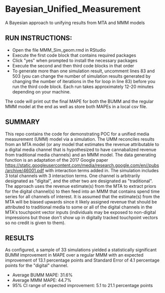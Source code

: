 # Bayesian_Unified_Measurement
A Bayesian approach to unifying results from MTA and MMM models

## RUN INSTRUCTIONS:
- Open the file MMM_Sim_geom.rmd in RStudio
- Execute the first code block that contains required packages
- Click "yes" when prompted to install the necessary packages
- Execute the second and then third code blocks in that order
- To generate more than one simulation result, uncomment lines 83 and 503 (you can change the number of simulation results generated by changing the number of iterations in the for loop in line 83) before you run the third code block. Each run takes approximately 12-20 minutes depending on your machine.

The code will print out the final MAPE for both the BUMM and the regular MMM model at the end as well as store both MAPEs in a local csv file.

## SUMMARY
This repo contains the code for demonstrating POC for a unified media measurement (UMM) model via a simulation. The UMM reconciles results from an MTA model (or any model that estimates the revenue attributable to a digital media channel that is hypothesized to have cannabalized revenue from traditional media channels) and an MMM model.
The data generating function is an adaptation of the 2017 Google paper https://static.googleusercontent.com/media/research.google.com/en//pubs/archive/46001.pdf with interaction terms added in. The simulation includes 3 total channels with 3 interaction terms. One channel is arbitrarily designated as "digital", and the other two are designated as "traditional".
The approach uses the revenue estimate(s) from the MTA to extract priors for the digital channel(s) to then feed into an MMM that contains spend time series for all channels of interest.
It is assumed that the estimate(s) from the MTA will be biased upwards since it likely assigned revenue that should be attributed to traditional media to some or all of the digital channels in the MTA's touchpoint vector inputs (individuals may be exposed to non-digital impressions but those don't show up in digitally tracked touchpoint vectors so no credit is given to them). 

## RESULTS

As configured, a sample of 33 simulations yielded a statistically significant BUMM improvement in MAPE over a regular MMM with an expected improvement of 13.1 percentage points and Standard Error of 4.1 percentage points for the "digital" channel. 
- Average BUMM MAPE: 31.6%
- Average MMM MAPE: 44.7%
- 95% CI range of expected improvement: 5.1 to 21.1 percentage points 
